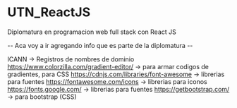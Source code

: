 # UTN_ReactJS
Diplomatura en programacion web full stack con React JS

-- Aca voy a ir agregando info que es parte de la diplomatura --

ICANN -> Registros de nombres de dominio
https://www.colorzilla.com/gradient-editor/ -> para armar codigos de gradientes, para CSS
https://cdnjs.com/libraries/font-awesome -> librerias para fuentes
https://fontawesome.com/icons -> librerias para iconos
https://fonts.google.com/ -> librerias para fuentes
https://getbootstrap.com/ -> para bootstrap (CSS)


